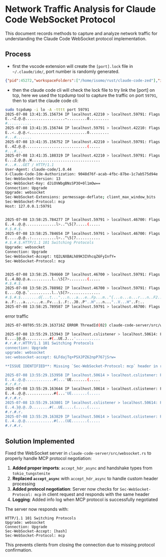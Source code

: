 # Network Traffic Analysis for Claude Code WebSocket Protocol

This document records methods to capture and analyze network traffic for understanding the Claude Code WebSocket protocol implementation.

## Process 

- first the vscode extension will create the `[port].lock` file in `~/.claude/ide/`, port number is randomly generated.

```json
{"pid":45272,"workspaceFolders":["/home/isomo/rust/claude-code-zed"],"ideName":"Visual Studio Code","transport":"ws","authToken":"9048d76f-acab-4fbc-87be-1c7ab575d94e"}
```

- then the claude code cli will check the lock file to try link the [port] on tcp, here we used the tcpdump tool to capture the traffic on port `59791`, then to start the claude code cli:

```bash
sudo tcpdump -i lo -A -tttt port 59791
2025-07-08 13:41:35.156734 IP localhost.42210 > localhost.59791: Flags [S], seq 4189769086, win 65495, options [mss 65495,sackOK,TS val 595966155 ecr 0,nop,wscale 7], length 0
E..<Z.@.@..................~.........0.........
#...........
2025-07-08 13:41:35.156744 IP localhost.59791 > localhost.42210: Flags [S.], seq 3069872564, ack 4189769087, win 65483, options [mss 65495,sackOK,TS val 595966155 ecr 595966155,nop,wscale 7], length 0
E..<..@.@.<..........................0.........
#...#.......
2025-07-08 13:41:35.156752 IP localhost.42210 > localhost.59791: Flags [.], ack 1, win 512, options [nop,nop,TS val 595966155 ecr 595966155], length 0
E..4Z.@.@............................(.....
#...#...
2025-07-08 13:41:35.188319 IP localhost.42210 > localhost.59791: Flags [P.], seq 1:357, ack 1, win 512, options [nop,nop,TS val 595966187 ecr 595966155], length 356
E...Z.@.@..W...............................
#...#...GET / HTTP/1.1
User-Agent: claude-code/1.0.44
X-Claude-Code-Ide-Authorization: 9048d76f-acab-4fbc-87be-1c7ab575d94e
Sec-WebSocket-Version: 13
Sec-WebSocket-Key: dJiOVWbgBNsSP3O+0l1mOw==
Connection: Upgrade
Upgrade: websocket
Sec-WebSocket-Extensions: permessage-deflate; client_max_window_bits
Sec-WebSocket-Protocol: mcp
Host: 127.0.0.1:59791


2025-07-08 13:58:25.784277 IP localhost.59791 > localhost.46700: Flags [.], ack 357, win 509, options [nop,nop,TS val 596976783 ecr 596976783], length 0
E..4..@.@..............l>..^\5[7.....(.....
#.$.#.$.
2025-07-08 13:58:25.784654 IP localhost.59791 > localhost.46700: Flags [P.], seq 1:159, ack 357, win 512, options [nop,nop,TS val 596976783 ecr 596976783], length 158
E.....@.@..:...........l>..^\5[7...........
#.$.#.$.HTTP/1.1 101 Switching Protocols
Upgrade: websocket
Connection: Upgrade
Sec-WebSocket-Accept: tQ2LNXBALh89K3IVhcqZ6FyInfY=
Sec-WebSocket-Protocol: mcp


2025-07-08 13:58:25.784660 IP localhost.46700 > localhost.59791: Flags [.], ack 159, win 511, options [nop,nop,TS val 596976783 ecr 596976783], length 0
E..4.B@.@.a..........l..\5[7>........(.....
#.$.#.$.
2025-07-08 13:58:25.788982 IP localhost.46700 > localhost.59791: Flags [P.], seq 357:536, ack 159, win 512, options [nop,nop,TS val 596976787 ecr 596976783], length 179
E....C@.@.`..........l..\5[7>..............
#.$.#.$........d{...t..."...n...a...e..Fp...m..^{...o...o...r...n..F2..Q-..I1..H"...a...i...s..."...t..^{..H"...e..-n..F:..
a..F:...a...-...e..Fv...i..F:..J0..P"..H"...n..."..V...H"..F:..
2025-07-08 13:58:25.789587 IP localhost.59791 > localhost.46700: Flags [P.], seq 159:341, ack 536, win 512, options [nop,nop,TS val 596976788 ecr 596976787], length 182
```

error traffic

```bash
2025-07-08T05:55:29.163716Z ERROR ThreadId(02) claude-code-server/src/websocket.rs:215: WebSocket error for 127.0.0.1:50614: WebSocket protocol error: Connection reset without closing handshake

2025-07-08 13:55:29.153943 IP localhost.cslistener > localhost.50614: Flags [P.], seq 1:130, ack 356, win 512, options [nop,nop,TS val 596800152 ecr 596800152], length 129
E....|@.@...........#(..UE.J...'...........
#.r.#.r.HTTP/1.1 101 Switching Protocols
connection: Upgrade
upgrade: websocket
sec-websocket-accept: 6LFdajTq+PSXJPZ62npP767jSrw=

**ISSUE IDENTIFIED**: Missing `Sec-WebSocket-Protocol: mcp` header in response. Client expects MCP protocol confirmation.

2025-07-08 13:55:29.153958 IP localhost.50614 > localhost.cslistener: Flags [.], ack 130, win 511, options [nop,nop,TS val 596800152 ecr 596800152], length 0
E..4..@.@.............#(...'UE.......(.....
#.r.#.r.
2025-07-08 13:55:29.163644 IP localhost.50614 > localhost.cslistener: Flags [F.], seq 356, ack 130, win 512, options [nop,nop,TS val 596800162 ecr 596800152], length 0
E..4..@.@.............#(...'UE.......(.....
#.r.#.r.
2025-07-08 13:55:29.163801 IP localhost.cslistener > localhost.50614: Flags [F.], seq 130, ack 357, win 512, options [nop,nop,TS val 596800162 ecr 596800162], length 0
E..4.}@.@..D........#(..UE.....(.....(.....
#.r.#.r.
2025-07-08 13:55:29.163829 IP localhost.50614 > localhost.cslistener: Flags [.], ack 131, win 512, options [nop,nop,TS val 596800162 ecr 596800162], length 0
E..4..@.@.............#(...(UE.......(.....
#.r.#.r.
```

## Solution Implemented

Fixed the WebSocket server in `claude-code-server/src/websocket.rs` to properly handle MCP protocol negotiation:

1. **Added proper imports**: `accept_hdr_async` and handshake types from `tokio_tungstenite`
2. **Replaced `accept_async`** with `accept_hdr_async` to handle custom header processing
3. **Added protocol negotiation**: Server now checks for `Sec-WebSocket-Protocol: mcp` in client request and responds with the same header
4. **Logging**: Added info log when MCP protocol is successfully negotiated

The server now responds with:
```
HTTP/1.1 101 Switching Protocols
Upgrade: websocket
Connection: Upgrade
Sec-WebSocket-Accept: [hash]
Sec-WebSocket-Protocol: mcp
```

This prevents clients from closing the connection due to missing protocol confirmation.


